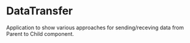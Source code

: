 # DataTransfer
Application to show various approaches for sending/receving data from Parent to Child component.
